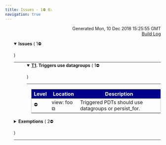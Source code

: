 ```yaml
---
title: Issues - 1⛔ 0⚠️  
navigation: true
---
```

<p style="text-align:right;color:#cccs">
Generated Mon, 10 Dec 2018 15:25:55 GMT
<br><a href="http://18.130.122.52:8080/job/look_at_me_sideways/2/">Build Log</a>
</p>



<details style="margin-left: 3em" open="open">
<summary style="margin-left:-1em;border-bottom:solid 1px #333;">
<b>Issues</b>
(
   1⛔ 

)
</summary>



<details style="margin-left: 3em" open="open">
<summary style="margin-left:-1em;border-bottom:solid 1px #333;">
<b><a href="https://fabio-looker.github.io/look-at-me-sideways/rules.html#t1">T1</a>. Triggers use datagroups</b>
(
   1⛔ 

)
</summary>

<table style="border:solid 1px #ccc">
<thead style="background-color:darkblue;color:white"><tr>
<th>Level</th>
<th>Location</th>
<th>Description</th>
</tr></thead>
<tbody>

<tr>
<td>⛔</td>
<td>view: foo <a href="&#47;projects&#47;workspace&#47;files&#47;foo.view.lkml#view:foo" style="text-decoration: none">⧉</a></td>
<td>Triggered PDTs should use datagroups or persist_for.</td>
</tr>

</tbody>
</table>


</details>


</details>





<details style="margin-left: 3em" >
<summary style="margin-left:-1em;border-bottom:solid 1px #333;">
<b>Exemptions</b>
(
   2⛔ 

)
</summary>



<details style="margin-left: 3em" open="open">
<summary style="margin-left:-1em;border-bottom:solid 1px #333;">
<b><a href="https://fabio-looker.github.io/look-at-me-sideways/rules.html#k1">K1</a>. Primary keys required</b>
(
   1⛔ 

)
</summary>



<details style="margin-left: 3em" open="open">
<summary style="margin-left:-1em;border-bottom:solid 1px #333;">
<b>foobar</b>
(
   1⛔ 

)
</summary>

<table style="border:solid 1px #ccc">
<thead style="background-color:darkblue;color:white"><tr>
<th>Level</th>
<th>Location</th>
<th>Description</th>
</tr></thead>
<tbody>

<tr>
<td>⛔</td>
<td>view: foo <a href="&#47;projects&#47;workspace&#47;files&#47;foo.view.lkml#view:foo" style="text-decoration: none">⧉</a></td>
<td>No Primary Key Dimensions found in foo</td>
</tr>

</tbody>
</table>


</details>


</details>



<details style="margin-left: 3em" open="open">
<summary style="margin-left:-1em;border-bottom:solid 1px #333;">
<b><a href="https://fabio-looker.github.io/look-at-me-sideways/rules.html#t2">T2</a>. Primary keys required</b>
(
   1⛔ 

)
</summary>



<details style="margin-left: 3em" open="open">
<summary style="margin-left:-1em;border-bottom:solid 1px #333;">
<b>bar</b>
(
   1⛔ 

)
</summary>

<table style="border:solid 1px #ccc">
<thead style="background-color:darkblue;color:white"><tr>
<th>Level</th>
<th>Location</th>
<th>Description</th>
</tr></thead>
<tbody>

<tr>
<td>⛔</td>
<td>view: foo <a href="&#47;projects&#47;workspace&#47;files&#47;foo.view.lkml#view:foo" style="text-decoration: none">⧉</a></td>
<td>No Primary Key columns/selectAliases found in foo</td>
</tr>

</tbody>
</table>


</details>


</details>


</details>




